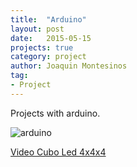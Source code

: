 ```yaml
---
title:  "Arduino"
layout: post
date:   2015-05-15
projects: true
category: project
author: Joaquin Montesinos
tag:
- Project
---
```


Projects with arduino. 

![arduino]({{site.baseurl}}/assets/images/posts/arduino.png)



[Video Cubo Led 4x4x4](https://www.youtube.com/watch?v=caHnzc0GriY)  



